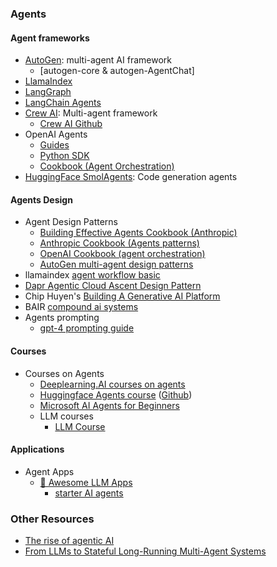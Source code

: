### Agents 
#### Agent frameworks
- [AutoGen](https://microsoft.github.io/autogen/stable/user-guide/core-user-guide/index.html): multi-agent AI framework
    - [autogen-core & autogen-AgentChat]
- [LlamaIndex](https://docs.llamaindex.ai/en/stable/index.html)
- [LangGraph](https://docs.langgraph.ai/en/stable/index.html)
- [LangChain Agents](https://python.langchain.com/docs/modules/agents)
- [Crew AI](https://www.crewai.com/): Multi-agent framework
    - [Crew AI Github](https://github.com/crewai/crewai)
- OpenAI Agents
    - [Guides](https://platform.openai.com/docs/guides/agents)
    - [Python SDK](https://openai.github.io/openai-agents-python/)
    - [Cookbook (Agent Orchestration)](https://cookbook.openai.com/examples/orchestrating_agents)
- [HuggingFace SmolAgents](https://github.com/huggingface/smolagents): Code generation agents
#### Agents Design
- Agent Design Patterns
    - [Building Effective Agents Cookbook (Anthropic)](https://www.anthropic.com/engineering/building-effective-agents)
    - [Anthropic Cookbook (Agents patterns)](https://github.com/anthropics/anthropic-cookbook/tree/main/patterns/agents)
    - [OpenAI Cookbook (agent orchestration)](https://cookbook.openai.com/examples/orchestrating_agents)
    - [AutoGen multi-agent design patterns](https://microsoft.github.io/autogen/stable/user-guide/core-user-guide/design-patterns/intro.html)
- llamaindex [agent workflow basic](https://docs.llamaindex.ai/en/stable/examples/agent/agent_workflow_basic/)
- [Dapr Agentic Cloud Ascent Design Pattern](https://github.com/panaversity/learn-agentic-ai/blob/main/comprehensive_guide_daca.md)
- Chip Huyen's [Building A Generative AI Platform](https://huyenchip.com/2024/07/25/genai-platform.html#step_1_enhance_context)
- BAIR [compound ai systems](https://bair.berkeley.edu/blog/2024/02/18/compound-ai-systems/)
- Agents prompting 
    - [gpt-4 prompting guide](https://cookbook.openai.com/examples/gpt4-1_prompting_guide)
#### Courses 
- Courses on Agents 
    - [Deeplearning.AI courses on agents](https://www.deeplearning.ai/courses/?courses_date_desc%5BrefinementList%5D%5Btopic%5D%5B0%5D=Agents&courses_date_desc%5Bpage%5D=2)
    - [Huggingface Agents course](https://huggingface.co/learn/agents-course/) ([Github](https://github.com/huggingface/agents-course))
    - [Microsoft AI Agents for Beginners](https://github.com/microsoft/ai-agents-for-beginners?tab=readme-ov-file)
    - LLM courses
        - [LLM Course](https://github.com/mlabonne/llm-course)


#### Applications
- Agent Apps 
    - [🌟 Awesome LLM Apps](https://github.com/Shubhamsaboo/awesome-llm-apps?tab=readme-ov-file)
        - [starter AI agents](https://github.com/Shubhamsaboo/awesome-llm-apps/tree/main/starter_ai_agents)

    
### Other Resources
- [The rise of agentic AI](https://docs.google.com/presentation/d/1VNFGsCYMDT1VTe8W1wxFbmAwYsJ1I0Y-6CnTvuCEn98/edit?slide=id.g4dfce81f19_0_45#slide=id.g4dfce81f19_0_45)
- [From LLMs to Stateful Long-Running Multi-Agent Systems](https://github.com/panaversity/learn-agentic-ai/blob/main/-01_lets_get_started/03_from_llms_to_stateful_long_runningl_multi_agents/01_what_are_multi_agent_systems.md)